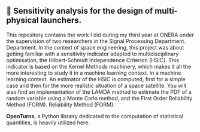 ## 🚀 Sensitivity analysis for the design of multi-physical launchers.

This repository contains the work I did during my third year at ONERA under the supervision of two researchers in the Signal Processing Department.
Department. In the context of space engineering, this project was about getting familiar with a sensitivity indicator adapted to multidisciplinary optimisation,
the Hilbert-Schmidt Independence Criterion (HSIC). This indicator is based on the Kernel Methods machinery, which makes it all the more interesting to study it in a machine learning context.
in a machine learning context.
An estimator of the HSIC is computed, first for a simple case and then for the more realistic situation of a space satellite.
You will also find an implementation of the LAMDA method to estimate the PDF of a random variable using a Monte Carlo method, and the First Order Reliability Method (FORM).
Reliability Method (FORM).

**OpenTurns**, a Python librairy dedicated to the computation of statistical quantities, is heavily utilized here.